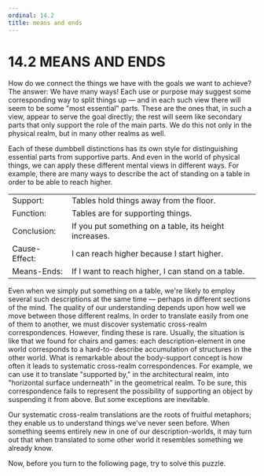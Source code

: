 ```yaml
---
ordinal: 14.2
title: means and ends
---
```


# 14.2 MEANS AND ENDS

How do we connect the things we have with the goals we want to achieve? The answer: We have many ways! Each use or purpose may suggest some corresponding way to split things up &mdash; and in each such view there will seem to be some "most essential" parts. These are the ones that, in such a view, appear to serve the goal directly; the rest will seem like secondary parts that only support the role of the main parts. We do this not only in the physical realm, but in many other realms as well.

Each of these dumbbell distinctions has its own style for distinguishing essential parts from supportive parts. And even in the world of physical things, we can apply these different mental views in different ways. For example, there are many ways to describe the act of standing on a table in order to be able to reach higher.

<table> <tbody><tr><td>Support:</td><td>Tables hold things away from the floor.</td></tr> <tr><td>Function:</td><td>Tables are for supporting things.</td></tr> <tr><td>Conclusion:</td><td>If you put something on a table, its height increases.</td></tr> <tr><td>Cause-Effect:</td><td>I can reach higher because I start higher.</td></tr> <tr><td>Means-Ends:</td><td>If I want to reach higher, I can stand on a table.</td></tr> </tbody></table>
Even when we simply put something on a table, we're likely to employ several such descriptions at the same time &mdash; perhaps in different sections of the mind. The quality of our understanding depends upon how well we move between those different realms. In order to translate easily from one of them to another, we must discover systematic cross-realm correspondences. However, finding these is rare. Usually, the situation is like that we found for chairs and games: each description-element in one world corresponds to a hard-to- describe accumulation of structures in the other world. What is remarkable about the body-support concept is how often it leads to systematic cross-realm correspondences. For example, we can use it to translate "supported by," in the architectural realm, into "horizontal surface underneath" in the geometrical realm. To be sure, this correspondence fails to represent the possibility of supporting an object by suspending it from above. But some exceptions are inevitable.

Our systematic cross-realm translations are the roots of fruitful metaphors; they enable us to understand things we've never seen before. When something seems entirely new in one of our description-worlds, it may turn out that when translated to some other world it resembles something we already know.

Now, before you turn to the following page, try to solve this puzzle.

